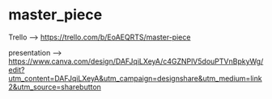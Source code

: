 # master_piece


Trello --> https://trello.com/b/EoAEQRTS/master-piece

presentation --> https://www.canva.com/design/DAFJqiLXeyA/c4GZNPlV5douPTVnBpkyWg/edit?utm_content=DAFJqiLXeyA&utm_campaign=designshare&utm_medium=link2&utm_source=sharebutton
